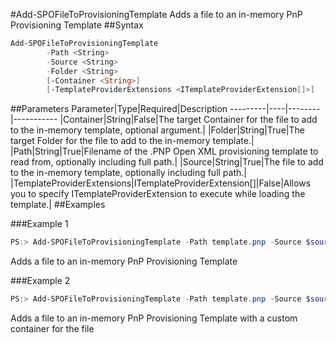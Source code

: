 #Add-SPOFileToProvisioningTemplate
Adds a file to an in-memory PnP Provisioning Template
##Syntax
```powershell
Add-SPOFileToProvisioningTemplate
        -Path <String>
        -Source <String>
        -Folder <String>
        [-Container <String>]
        [-TemplateProviderExtensions <ITemplateProviderExtension[]>]
```


##Parameters
Parameter|Type|Required|Description
---------|----|--------|-----------
|Container|String|False|The target Container for the file to add to the in-memory template, optional argument.|
|Folder|String|True|The target Folder for the file to add to the in-memory template.|
|Path|String|True|Filename of the .PNP Open XML provisioning template to read from, optionally including full path.|
|Source|String|True|The file to add to the in-memory template, optionally including full path.|
|TemplateProviderExtensions|ITemplateProviderExtension[]|False|Allows you to specify ITemplateProviderExtension to execute while loading the template.|
##Examples

###Example 1
```powershell
PS:> Add-SPOFileToProvisioningTemplate -Path template.pnp -Source $sourceFilePath -Folder $targetFolder
```
Adds a file to an in-memory PnP Provisioning Template

###Example 2
```powershell
PS:> Add-SPOFileToProvisioningTemplate -Path template.pnp -Source $sourceFilePath -Folder $targetFolder -Container $container
```
Adds a file to an in-memory PnP Provisioning Template with a custom container for the file

